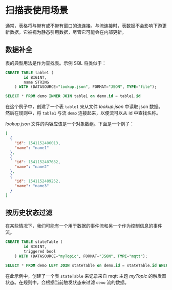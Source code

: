 # 扫描表使用场景

通常，表格将与带有或不带有窗口的流连接。与流连接时，表数据不会影响下游更新数据，它被视为静态引用数据，尽管它可能会在内部更新。

## 数据补全

表的典型用法是作为查找表。示例 SQL 将类似于：
```sql
CREATE TABLE table1 (
		id BIGINT,
		name STRING
	) WITH (DATASOURCE="lookup.json", FORMAT="JSON", TYPE="file");

SELECT * FROM demo INNER JOIN table1 on demo.id = table1.id
```

在这个例子中，创建了一个表 `table1` 来从文件 *lookup.json* 中读取 json 数据。然后在规则中，将 `table1` 与流 `demo` 连接起来，以便流可以从 id 中查找名称。

*lookup.json* 文件的内容应该是一个对象数组。下面是一个例子：
```json
[
  {
    "id": 1541152486013,
    "name": "name1"
  },
  {
    "id": 1541152487632,
    "name": "name2"
  },
  {
    "id": 1541152489252,
    "name": "name3"
  }
]
```

## 按历史状态过滤

在某些情况下，我们可能有一个用于数据的事件流和另一个作为控制信息的事件流。
```sql
CREATE TABLE stateTable (
		id BIGINT,
		triggered bool
	) WITH (DATASOURCE="myTopic", FORMAT="JSON", TYPE="mqtt");

SELECT * FROM demo LEFT JOIN stateTable on demo.id = stateTable.id WHERE triggered=true
```
在此示例中，创建了一个表 `stateTable` 来记录来自 mqtt 主题 *myTopic* 的触发器状态。在规则中，会根据当前触发状态来过滤 `demo` 流的数据。